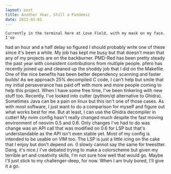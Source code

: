 ```yaml
---
layout: post
title: Another Year, Still a Pandemic
date: 2022-01-01
---
```


    Currently in the terminal here at Love Field, with my mask on my face. I've
had an hour and a half delay so figured I should probably write one of these
since it's been a while. My job has kept me busy but that doesn't mean that
any of my projects are on the backburner. PMD-Red has been pretty steady the
past year with consistent contributions from multiple people. pfero has
recently joined up and cleaned up the shoddy job that I did on the Makefile.
One of the nice benefits has been better dependency scanning and faster
builds! As we approach 25% decompiled C code, I can't help but smile that my
initial perseverance has paid off with more and more people coming to help
this project. 
    When I have some free time, I've been tinkering with new stuff too.
Recently, I've looked into cutter (python/qt alternative to Ghidra). Sometimes
Java can be a pain on linux but this isn't one of those cases. As with most
software, I just want to do a comparison for myself and figure out what works
best for me. But at least, I can use the Ghidra decompiler in cutter!
    My nvim config hasn't really changed much despite the fast moving
environment of neovim 0.5 and 0.6. Only changes I've had to do was change
was an API call that was modified on 0.6 for LSP but that's understandable
as the API isn't even stable yet. Most of my config is intended to be usable
on VIM too. The LSP is just a little icing on the cake that I enjoy but don't
depend on. (I slowly cannot say the same for treesitter. Dang, it's nice.)
    I've debated trying to make a colorscheme but given my terrible art and
creativity skills, I'm not sure how well that would go. Maybe I'll just stick
to my challenger-deep, for now. When I am truly bored, I'll give it a go.
